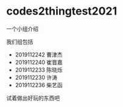 # codes2thingtest2021

一个小组介绍



我们组包括

- 2019112242 曹津杰 
- 2019112240 崔晋嘉 
- 2019112233 陈晓烁 
- 2019112230 许涛    
- 2019112236 柴艺函 


试着做出好玩的东西吧
